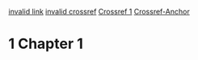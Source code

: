 [invalid link](http://invaaaaaaaaaaaaaaaaaaaaaaaalidlink.com)
[invalid crossref](#invalid-crossref)
[Crossref 1](#1-chapter-1)
[Crossref-Anchor](anchor-1)

# 1 Chapter 1

<a id="anchor-1"></a>
